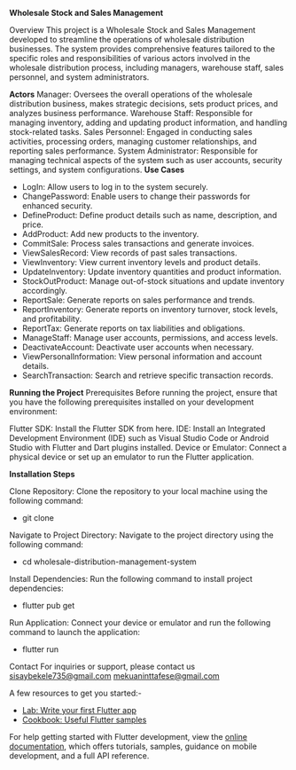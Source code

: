 **Wholesale Stock and Sales Management**

Overview
This project is a Wholesale Stock and Sales Management developed to streamline the operations of wholesale distribution businesses. The system provides comprehensive features tailored to the specific roles and responsibilities of various actors involved in the wholesale distribution process, including managers, warehouse staff, sales personnel, and system administrators.

**Actors**
Manager: Oversees the overall operations of the wholesale distribution business, makes strategic decisions, sets product prices, and analyzes business performance.
Warehouse Staff: Responsible for managing inventory, adding and updating product information, and handling stock-related tasks.
Sales Personnel: Engaged in conducting sales activities, processing orders, managing customer relationships, and reporting sales performance.
System Administrator: Responsible for managing technical aspects of the system such as user accounts, security settings, and system configurations.
**Use Cases**
- LogIn: Allow users to log in to the system securely.
- ChangePassword: Enable users to change their passwords for enhanced security.
- DefineProduct: Define product details such as name, description, and price.
- AddProduct: Add new products to the inventory.
- CommitSale: Process sales transactions and generate invoices.
- ViewSalesRecord: View records of past sales transactions.
- ViewInventory: View current inventory levels and product details.
- UpdateInventory: Update inventory quantities and product information.
- StockOutProduct: Manage out-of-stock situations and update inventory accordingly.
- ReportSale: Generate reports on sales performance and trends.
- ReportInventory: Generate reports on inventory turnover, stock levels, and profitability.
- ReportTax: Generate reports on tax liabilities and obligations.
- ManageStaff: Manage user accounts, permissions, and access levels.
- DeactivateAccount: Deactivate user accounts when necessary.
- ViewPersonalInformation: View personal information and account details.
- SearchTransaction: Search and retrieve specific transaction records.


**Running the Project**
Prerequisites
Before running the project, ensure that you have the following prerequisites installed on your development environment:

Flutter SDK: Install the Flutter SDK from here.
IDE: Install an Integrated Development Environment (IDE) such as Visual Studio Code or Android Studio with Flutter and Dart plugins installed.
Device or Emulator: Connect a physical device or set up an emulator to run the Flutter application.

**Installation Steps**

Clone Repository: Clone the repository to your local machine using the following command:
- git clone <repository-url>

Navigate to Project Directory: Navigate to the project directory using the following command:
- cd wholesale-distribution-management-system
  
Install Dependencies: Run the following command to install project dependencies:
- flutter pub get
  
Run Application: Connect your device or emulator and run the following command to launch the application:
- flutter run

Contact
For inquiries or support, please contact us
sisaybekele735@gmail.com
mekuaninttafese@gmail.com

A few resources to get you started:-

- [Lab: Write your first Flutter app](https://docs.flutter.dev/get-started/codelab)
- [Cookbook: Useful Flutter samples](https://docs.flutter.dev/cookbook)

For help getting started with Flutter development, view the
[online documentation](https://docs.flutter.dev/), which offers tutorials,
samples, guidance on mobile development, and a full API reference.
